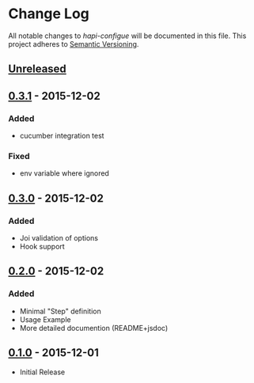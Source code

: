 # Change Log

All notable changes to *hapi-configue* will be documented in this file.
This project adheres to [Semantic Versioning](http://semver.org/).

## [Unreleased][unreleased]

## [0.3.1] - 2015-12-02
### Added
- cucumber integration test
### Fixed
- env variable where ignored

## [0.3.0] - 2015-12-02
### Added
- Joi validation of options
- Hook support

## [0.2.0] - 2015-12-02
### Added
- Minimal "Step" definition
- Usage Example
- More detailed documention (README+jsdoc)

## [0.1.0] - 2015-12-01
- Initial Release

[unreleased]: https://github.com/AdrieanKhisbe/velibe/compare/v0.3.1...HEAD
[0.3.1]: https://github.com/AdrieanKhisbe/velibe/compare/v0.3.0...v0.3.1
[0.3.0]: https://github.com/AdrieanKhisbe/velibe/compare/v0.2.0...v0.3.0
[0.2.0]: https://github.com/AdrieanKhisbe/velibe/compare/v0.1.0...v0.2.0
[0.1.0]: https://github.com/AdrieanKhisbe/velibe/compare/e482070....v0.1.0

